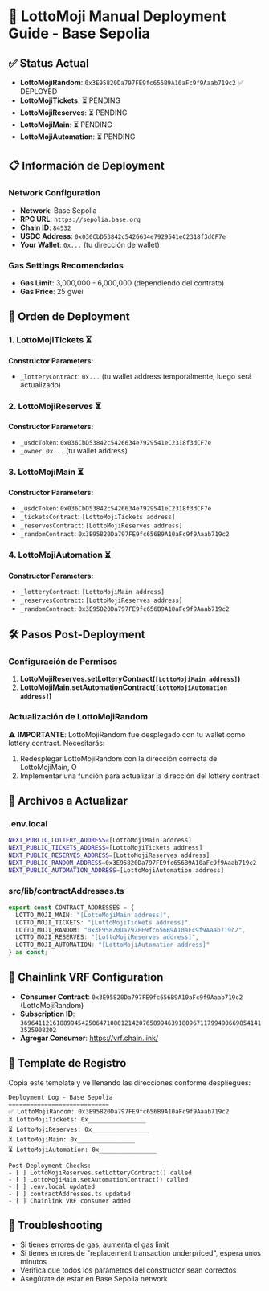 # 🚀 LottoMoji Manual Deployment Guide - Base Sepolia

## ✅ Status Actual
- **LottoMojiRandom**: `0x3E95820Da797FE9fc656B9A10aFc9f9Aaab719c2` ✅ DEPLOYED
- **LottoMojiTickets**: ⏳ PENDING
- **LottoMojiReserves**: ⏳ PENDING  
- **LottoMojiMain**: ⏳ PENDING
- **LottoMojiAutomation**: ⏳ PENDING

## 📋 Información de Deployment

### Network Configuration
- **Network**: Base Sepolia
- **RPC URL**: `https://sepolia.base.org`
- **Chain ID**: `84532`
- **USDC Address**: `0x036CbD53842c5426634e7929541eC2318f3dCF7e`
- **Your Wallet**: `0x...` (tu dirección de wallet)

### Gas Settings Recomendados
- **Gas Limit**: 3,000,000 - 6,000,000 (dependiendo del contrato)
- **Gas Price**: 25 gwei

## 🔄 Orden de Deployment

### 1. LottoMojiTickets ⏳
**Constructor Parameters:**
- `_lotteryContract`: `0x...` (tu wallet address temporalmente, luego será actualizado)

### 2. LottoMojiReserves ⏳
**Constructor Parameters:**
- `_usdcToken`: `0x036CbD53842c5426634e7929541eC2318f3dCF7e`
- `_owner`: `0x...` (tu wallet address)

### 3. LottoMojiMain ⏳
**Constructor Parameters:**
- `_usdcToken`: `0x036CbD53842c5426634e7929541eC2318f3dCF7e`
- `_ticketsContract`: `[LottoMojiTickets address]`
- `_reservesContract`: `[LottoMojiReserves address]`
- `_randomContract`: `0x3E95820Da797FE9fc656B9A10aFc9f9Aaab719c2`

### 4. LottoMojiAutomation ⏳
**Constructor Parameters:**
- `_lotteryContract`: `[LottoMojiMain address]`
- `_reservesContract`: `[LottoMojiReserves address]`
- `_randomContract`: `0x3E95820Da797FE9fc656B9A10aFc9f9Aaab719c2`

## 🛠️ Pasos Post-Deployment

### Configuración de Permisos
1. **LottoMojiReserves.setLotteryContract(`[LottoMojiMain address]`)**
2. **LottoMojiMain.setAutomationContract(`[LottoMojiAutomation address]`)**

### Actualización de LottoMojiRandom
⚠️ **IMPORTANTE**: LottoMojiRandom fue desplegado con tu wallet como lottery contract. Necesitarás:
1. Redesplegar LottoMojiRandom con la dirección correcta de LottoMojiMain, O
2. Implementar una función para actualizar la dirección del lottery contract

## 📁 Archivos a Actualizar

### .env.local
```bash
NEXT_PUBLIC_LOTTERY_ADDRESS=[LottoMojiMain address]
NEXT_PUBLIC_TICKETS_ADDRESS=[LottoMojiTickets address]
NEXT_PUBLIC_RESERVES_ADDRESS=[LottoMojiReserves address]
NEXT_PUBLIC_RANDOM_ADDRESS=0x3E95820Da797FE9fc656B9A10aFc9f9Aaab719c2
NEXT_PUBLIC_AUTOMATION_ADDRESS=[LottoMojiAutomation address]
```

### src/lib/contractAddresses.ts
```typescript
export const CONTRACT_ADDRESSES = {
  LOTTO_MOJI_MAIN: "[LottoMojiMain address]",
  LOTTO_MOJI_TICKETS: "[LottoMojiTickets address]",  
  LOTTO_MOJI_RANDOM: "0x3E95820Da797FE9fc656B9A10aFc9f9Aaab719c2",
  LOTTO_MOJI_RESERVES: "[LottoMojiReserves address]",
  LOTTO_MOJI_AUTOMATION: "[LottoMojiAutomation address]"
} as const;
```

## 🔗 Chainlink VRF Configuration
- **Consumer Contract**: `0x3E95820Da797FE9fc656B9A10aFc9f9Aaab719c2` (LottoMojiRandom)
- **Subscription ID**: `36964112161889945425064710801214207658994639180967117994906698541413525908202`
- **Agregar Consumer**: https://vrf.chain.link/

## 📝 Template de Registro
Copia este template y ve llenando las direcciones conforme despliegues:

```
Deployment Log - Base Sepolia
============================
✅ LottoMojiRandom: 0x3E95820Da797FE9fc656B9A10aFc9f9Aaab719c2
⏳ LottoMojiTickets: 0x________________
⏳ LottoMojiReserves: 0x________________  
⏳ LottoMojiMain: 0x________________
⏳ LottoMojiAutomation: 0x________________

Post-Deployment Checks:
- [ ] LottoMojiReserves.setLotteryContract() called
- [ ] LottoMojiMain.setAutomationContract() called
- [ ] .env.local updated
- [ ] contractAddresses.ts updated
- [ ] Chainlink VRF consumer added
```

## 🚨 Troubleshooting
- Si tienes errores de gas, aumenta el gas limit
- Si tienes errores de "replacement transaction underpriced", espera unos minutos
- Verifica que todos los parámetros del constructor sean correctos
- Asegúrate de estar en Base Sepolia network 